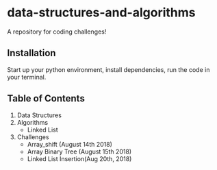 # data-structures-and-algorithms

A repository for coding challenges!

## Installation
Start up your python environment, install dependencies, run the code in your terminal.

## Table of Contents
1. Data Structures
2. Algorithms
    - Linked List
3. Challenges
    - Array_shift (August 14th 2018)
    - Array Binary Tree (August 15th 2018)
    - Linked List Insertion(Aug 20th, 2018)

